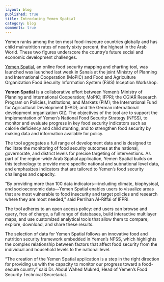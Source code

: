 ```yaml
---
layout: blog
published: true
title: Introducing Yemen Spatial
category: blog
comments: true
---
```


Yemen ranks among the ten most food-insecure countries globally and has child malnutrition rates of nearly sixty percent, the highest in the Arab World. These two figures underscore the country’s future social and economic development challenges.

[Yemen Spatial](http://www.arabspatial.org/yemen), an online food security mapping and charting tool, was launched was launched last week in Sana’a at the joint Ministry of Planning and International Cooperation (MoPIC) and Food and Agriculture Organization Food Security Information System (FSIS) Inception Workshop.

**Yemen Spatial** is a collaborative effort between Yemen’s Ministry of Planning and International Cooperation; MoPIC; IFPRI; the CGIAR Research Program on Policies, Institutions, and Markets (PIM); the International Fund for Agricultural Development (IFAD); and the German international development organization GIZ. The objectives of the tool are to support the implementation of Yemen’s National Food Security Strategy (NFSS), to monitor and evaluate progress in key food security indicators such as calorie deficiency and child stunting, and to strengthen food security by making data and information available for policy.

The tool aggregates a full range of development data and is designed to facilitate the monitoring of food security outcomes at the national, governorate, and district levels for precise targeting of interventions. As part of the region-wide Arab Spatial application, Yemen Spatial builds on this technology to provide more specific national and subnational level data, and emphasizes indicators that are tailored to Yemen’s food security challenges and capacity.

“By providing more than 100 data indicators—including climate, biophysical, and socioeconomic data—Yemen Spatial enables users to visualize areas that are most vulnerable to food insecurity and target policies and research where they are most needed,” said Perrihan Al-Riffai of IFPRI.

The tool adheres to an open access policy: end users can browse and query, free of charge, a full range of databases, build interactive multilayer maps, and use customized analytical tools that allow them to compare, explore, download, and share these results.

The selection of data for Yemen Spatial follows an innovative food and nutrition security framework embedded in Yemen’s NFSS, which highlights the complex relationship between factors that affect food security from the individual and household levels to the national level.

“The creation of the Yemen Spatial application is a step in the right direction for providing us with the capacity to monitor our progress toward a food-secure country” said Dr. Abdul Wahed Mukred, Head of Yemen’s Food Security Technical Secretariat.
